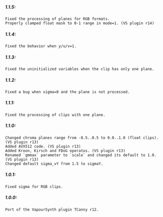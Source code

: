 ##### 1.1.5:
    Fixed the processing of planes for RGB formats.
    Properly clamped float mask to 0-1 range in mode=1. (VS plugin r14) 

##### 1.1.4:
    Fixed the behavior when y/u/v=1.

##### 1.1.3:
    Fixed the uninitialized variables when the clip has only one plane.

##### 1.1.2:
    Fixed a bug when sigma=0 and the plane is not processed.

##### 1.1.1:
    Fixed the processing of clips with one plane.

##### 1.1.0:
    Changed chroma planes range from -0.5..0.5 to 0.0..1.0 (float clips). (VS plugin r13)
    Added AVX512 code. (VS plugin r13)
    Added Kroon, Kirsch and FDoG operatos. (VS plugin r13)
    Renamed `gmmax` parameter to `scale` and changed its default to 1.0. (VS plugin r13)
    Changed default sigma_vY from 1.5 to sigmaY.

##### 1.0.1:
    Fixed sigma for RGB clips.

##### 1.0.0:
    Port of the VapourSynth plugin TCanny r12.
